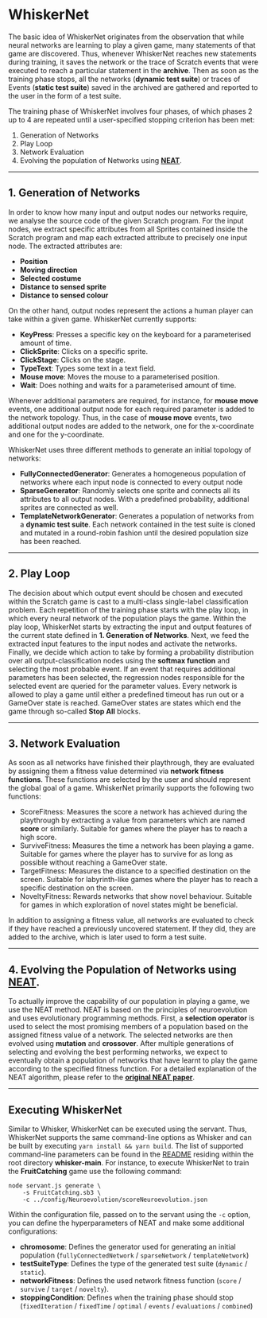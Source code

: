 # WhiskerNet

The basic idea of WhiskerNet originates from the observation that while neural networks are learning to play a given
game, many statements of that game are discovered. Thus, whenever WhiskerNet reaches new statements during training, it
saves the network or the trace of Scratch events that were executed to reach a particular statement in the **archive**.
Then as soon as the training phase stops, all the networks (**dynamic test suite**) or traces of Events (**static test
suite**)
saved in the archived are gathered and reported to the user in the form of a test suite.

The training phase of WhiskerNet involves four phases, of which phases 2 up to 4 are repeated until a user-specified
stopping criterion has been met:

1. Generation of Networks
2. Play Loop
3. Network Evaluation
4. Evolving the population of Networks using [**NEAT**](https://ieeexplore.ieee.org/abstract/document/6790655).

----

## 1. Generation of Networks

In order to know how many input and output nodes our networks require, we analyse the source code of the given Scratch
program. For the input nodes, we extract specific attributes from all Sprites contained inside the Scratch program and
map each extracted attribute to precisely one input node. The extracted attributes are:

- **Position**
- **Moving direction**
- **Selected costume**
- **Distance to sensed sprite**
- **Distance to sensed colour**

On the other hand, output nodes represent the actions a human player can take within a given game. WhiskerNet currently
supports:

- **KeyPress**: Presses a specific key on the keyboard for a parameterised amount of time.
- **ClickSprite**: Clicks on a specific sprite.
- **ClickStage**: Clicks on the stage.
- **TypeText**: Types some text in a text field.
- **Mouse move**: Moves the mouse to a parameterised position.
- **Wait**: Does nothing and waits for a parameterised amount of time.

Whenever additional parameters are required, for instance, for **mouse move** events, one additional output node for each
required parameter is added to the network topology. Thus, in the case of **mouse move** events, two additional output
nodes are added to the network, one for the x-coordinate and one for the y-coordinate.

WhiskerNet uses three different methods to generate an initial topology of networks:

- **FullyConnectedGenerator**: Generates a homogeneous population of networks where each input node is connected to
  every output node
- **SparseGenerator**: Randomly selects one sprite and connects all its attributes to all output nodes. With a
  predefined probability, additional sprites are connected as well.
- **TemplateNetworkGenerator**: Generates a population of networks from a **dynamic test suite**. Each network contained
  in the test suite is cloned and mutated in a round-robin fashion until the desired population size has been reached.

---

## 2. Play Loop

The decision about which output event should be chosen and executed within the Scratch game is cast to a multi-class
single-label classification problem. Each repetition of the training phase starts with the play loop, in which every
neural network of the population plays the game. Within the play loop, WhiskerNet starts by extracting the input and
output features of the current state defined in **1. Generation of Networks**. Next, we feed the extracted input
features to the input nodes and activate the networks. Finally, we decide which action to take by forming a probability
distribution over all output-classification nodes using the **softmax function** and selecting the most probable event.
If an event that requires additional parameters has been selected, the regression nodes responsible for the selected
event are queried for the parameter values. Every network is allowed to play a game until either a predefined timeout
has run out or a GameOver state is reached. GameOver states are states which end the game through so-called
**Stop All**
blocks.

---

## 3. Network Evaluation

As soon as all networks have finished their playthrough, they are evaluated by assigning them a fitness value determined
via **network fitness functions**. These functions are selected by the user and should represent the global goal of a
game. WhiskerNet primarily supports the following two functions:

- ScoreFitness: Measures the score a network has achieved during the playthrough by extracting a value from parameters
  which are named **score** or similarly. Suitable for games where the player has to reach a high score.
- SurviveFitness: Measures the time a network has been playing a game. Suitable for games where the player has to
  survive for as long as possible without reaching a GameOver state.
- TargetFitness: Measures the distance to a specified destination on the screen. Suitable for labyrinth-like games where
  the player has to reach a specific destination on the screen.
- NoveltyFitness: Rewards networks that show novel behaviour. Suitable for games in which exploration of novel states
  might be beneficial.

In addition to assigning a fitness value, all networks are evaluated to check if they have reached a previously
uncovered statement. If they did, they are added to the archive, which is later used to form a test suite.

---

## 4. Evolving the Population of Networks using [**NEAT**](https://ieeexplore.ieee.org/abstract/document/6790655).

To actually improve the capability of our population in playing a game, we use the NEAT method. NEAT is based on the
principles of neuroevolution and uses evolutionary programming methods. First, a **selection operator** is used to
select the most promising members of a population based on the assigned fitness value of a network. The selected networks are
then evolved using **mutation** and **crossover**. After multiple generations of selecting and evolving the best
performing networks, we expect to eventually obtain a population of networks that have learnt to play the game
according to the specified fitness function. For a detailed explanation of the NEAT algorithm, please refer to
the [**original NEAT paper**](https://ieeexplore.ieee.org/abstract/document/6790655).

---

## Executing WhiskerNet

Similar to Whisker, WhiskerNet can be executed using the servant. Thus, WhiskerNet supports the same command-line
options as Whisker and can be built by executing `yarn install && yarn build`. The list of supported command-line
parameters can be found in
the [README](https://gitlab.infosun.fim.uni-passau.de/se2/whisker/whisker-main/-/blob/master/README.md) residing within
the root directory **whisker-main**. For instance, to execute WhiskerNet to train the **FruitCatching** game use the
following command:

```
node servant.js generate \
    -s FruitCatching.sb3 \
    -c ../config/Neuroevolution/scoreNeuroevolution.json
```

Within the configuration file, passed on to the servant using the `-c` option, you can define the hyperparameters of
NEAT and make some additional configurations:

- **chromosome**: Defines the generator used for generating an initial population (`fullyConnectedNetwork`
  / `sparseNetwork` / `templateNetwork`)
- **testSuiteType**: Defines the type of the generated test suite (`dynamic` / `static`).
- **networkFitness**: Defines the used network fitness function (`score` / `survive` / `target` / `novelty`).
- **stoppingCondition**: Defines when the training phase should stop (`fixedIteration` / `fixedTime` / `optimal`
  / `events` /
  `evaluations` / `combined`)



